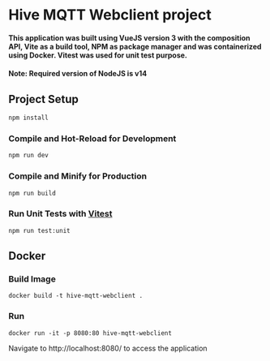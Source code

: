 # Hive MQTT Webclient project

#### This application was built using VueJS version 3 with the composition API, Vite as a build tool, NPM as package manager and was containerized using Docker. Vitest was used for unit test purpose.

#### Note: Required version of NodeJS is v14

## Project Setup

```sh
npm install
```

### Compile and Hot-Reload for Development

```sh
npm run dev
```

### Compile and Minify for Production

```sh
npm run build
```

### Run Unit Tests with [Vitest](https://vitest.dev/)

```sh
npm run test:unit
```

## Docker

### Build Image

```
docker build -t hive-mqtt-webclient .
```

### Run

```
docker run -it -p 8080:80 hive-mqtt-webclient
```

Navigate to http://localhost:8080/ to access the application
